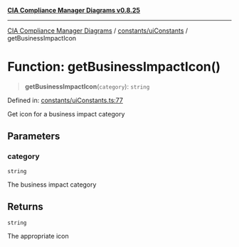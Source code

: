 [**CIA Compliance Manager Diagrams v0.8.25**](../../../README.md)

***

[CIA Compliance Manager Diagrams](../../../modules.md) / [constants/uiConstants](../README.md) / getBusinessImpactIcon

# Function: getBusinessImpactIcon()

> **getBusinessImpactIcon**(`category`): `string`

Defined in: [constants/uiConstants.ts:77](https://github.com/Hack23/cia-compliance-manager/blob/b7816746b3b7f5e02cb18303af9cc6696a8caef9/src/constants/uiConstants.ts#L77)

Get icon for a business impact category

## Parameters

### category

`string`

The business impact category

## Returns

`string`

The appropriate icon
